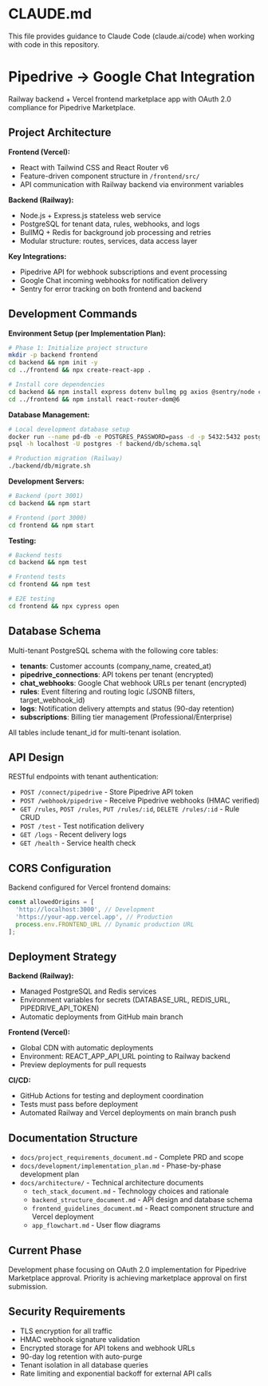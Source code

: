 # CLAUDE.md

This file provides guidance to Claude Code (claude.ai/code) when working with code in this repository.

# Pipedrive → Google Chat Integration

Railway backend + Vercel frontend marketplace app with OAuth 2.0 compliance for Pipedrive Marketplace.

## Project Architecture

**Frontend (Vercel):**
- React with Tailwind CSS and React Router v6
- Feature-driven component structure in `/frontend/src/`
- API communication with Railway backend via environment variables

**Backend (Railway):**
- Node.js + Express.js stateless web service  
- PostgreSQL for tenant data, rules, webhooks, and logs
- BullMQ + Redis for background job processing and retries
- Modular structure: routes, services, data access layer

**Key Integrations:**
- Pipedrive API for webhook subscriptions and event processing
- Google Chat incoming webhooks for notification delivery
- Sentry for error tracking on both frontend and backend

## Development Commands

**Environment Setup (per Implementation Plan):**
```bash
# Phase 1: Initialize project structure
mkdir -p backend frontend
cd backend && npm init -y
cd ../frontend && npx create-react-app .

# Install core dependencies
cd backend && npm install express dotenv bullmq pg axios @sentry/node cors helmet
cd ../frontend && npm install react-router-dom@6
```

**Database Management:**
```bash
# Local development database setup
docker run --name pd-db -e POSTGRES_PASSWORD=pass -d -p 5432:5432 postgres:15.3
psql -h localhost -U postgres -f backend/db/schema.sql

# Production migration (Railway)
./backend/db/migrate.sh
```

**Development Servers:**
```bash
# Backend (port 3001)
cd backend && npm start

# Frontend (port 3000) 
cd frontend && npm start
```

**Testing:**
```bash
# Backend tests
cd backend && npm test

# Frontend tests
cd frontend && npm test

# E2E testing
cd frontend && npx cypress open
```

## Database Schema

Multi-tenant PostgreSQL schema with the following core tables:
- **tenants**: Customer accounts (company_name, created_at)
- **pipedrive_connections**: API tokens per tenant (encrypted)
- **chat_webhooks**: Google Chat webhook URLs per tenant (encrypted)
- **rules**: Event filtering and routing logic (JSONB filters, target_webhook_id)
- **logs**: Notification delivery attempts and status (90-day retention)
- **subscriptions**: Billing tier management (Professional/Enterprise)

All tables include tenant_id for multi-tenant isolation.

## API Design

RESTful endpoints with tenant authentication:
- `POST /connect/pipedrive` - Store Pipedrive API token
- `POST /webhook/pipedrive` - Receive Pipedrive webhooks (HMAC verified)
- `GET /rules`, `POST /rules`, `PUT /rules/:id`, `DELETE /rules/:id` - Rule CRUD
- `POST /test` - Test notification delivery
- `GET /logs` - Recent delivery logs
- `GET /health` - Service health check

## CORS Configuration

Backend configured for Vercel frontend domains:
```javascript
const allowedOrigins = [
  'http://localhost:3000', // Development
  'https://your-app.vercel.app', // Production
  process.env.FRONTEND_URL // Dynamic production URL
];
```

## Deployment Strategy

**Backend (Railway):**
- Managed PostgreSQL and Redis services
- Environment variables for secrets (DATABASE_URL, REDIS_URL, PIPEDRIVE_API_TOKEN)
- Automatic deployments from GitHub main branch

**Frontend (Vercel):**
- Global CDN with automatic deployments
- Environment: REACT_APP_API_URL pointing to Railway backend
- Preview deployments for pull requests

**CI/CD:**
- GitHub Actions for testing and deployment coordination
- Tests must pass before deployment
- Automated Railway and Vercel deployments on main branch push

## Documentation Structure

- `docs/project_requirements_document.md` - Complete PRD and scope
- `docs/development/implementation_plan.md` - Phase-by-phase development plan
- `docs/architecture/` - Technical architecture documents
  - `tech_stack_document.md` - Technology choices and rationale
  - `backend_structure_document.md` - API design and database schema
  - `frontend_guidelines_document.md` - React component structure and Vercel deployment
  - `app_flowchart.md` - User flow diagrams

## Current Phase

Development phase focusing on OAuth 2.0 implementation for Pipedrive Marketplace approval. Priority is achieving marketplace approval on first submission.

## Security Requirements

- TLS encryption for all traffic
- HMAC webhook signature validation
- Encrypted storage for API tokens and webhook URLs
- 90-day log retention with auto-purge
- Tenant isolation in all database queries
- Rate limiting and exponential backoff for external API calls